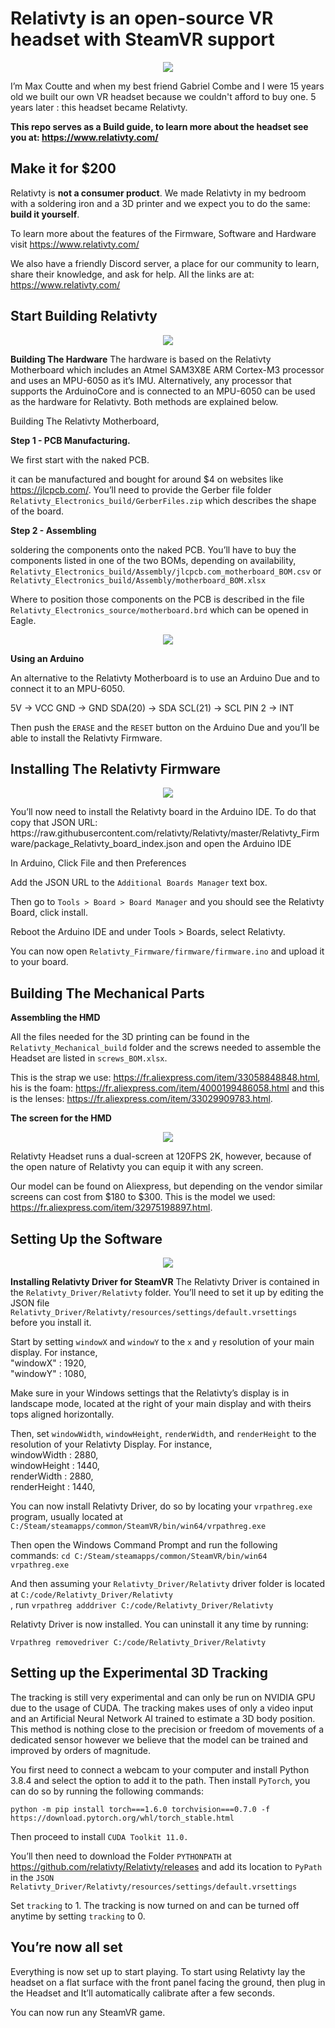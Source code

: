 # Relativty is an open-source VR headset with SteamVR support
<p align="center"> <img src="ressources/img/headset.jpg"> </p>

I’m Max Coutte and when my best friend Gabriel Combe and I were 15 years old we built our own VR headset because we couldn't afford to buy one.
5 years later : this headset became Relativty.

**This repo serves as a Build guide, to learn more about the headset see you at: https://www.relativty.com/**

Make it for $200
-
Relativty is **not a consumer product**. We made Relativty in my bedroom with a soldering iron and a 3D printer and we expect you to do the same: **build it yourself**.

To learn more about the features of the Firmware, Software and Hardware visit https://www.relativty.com/

We also have a friendly Discord server, a place for our community to learn, share their knowledge, and ask for help. 
All the links are at: https://www.relativty.com/

Start Building Relativty
-
<p align="center"> <img src="ressources/img/open.jpg"> </p>

**Building The Hardware**
The hardware is based on the Relativty Motherboard which includes an Atmel SAM3X8E ARM Cortex-M3 processor and uses an MPU-6050 as it’s IMU.
Alternatively, any processor that supports the ArduinoCore and is connected to an MPU-6050 can be used as the hardware for Relativty. Both methods are explained below.

Building The Relativty Motherboard,

**Step 1 - PCB Manufacturing.**

We first start with the naked PCB.

it can be manufactured and bought for around $4 on websites like https://jlcpcb.com/. You’ll need to provide the Gerber file folder `Relativty_Electronics_build/GerberFiles.zip` which describes the shape of the board.


**Step 2 - Assembling** 

soldering the components onto the naked PCB. You’ll have to buy the components listed in one of the two BOMs, depending on availability, `Relativty_Electronics_build/Assembly/jlcpcb.com_motherboard_BOM.csv` or `Relativty_Electronics_build/Assembly/motherboard_BOM.xlsx`

Where to position those components on the PCB is described in the file `Relativty_Electronics_source/motherboard.brd` which can be opened in Eagle.

<p align="center"> <img src="ressources/img/motherboard.jpg"> </p>

**Using an Arduino**

An alternative to the Relativty Motherboard is to use an Arduino Due and to connect it to an MPU-6050.

5V      -> VCC
GND     -> GND
SDA(20) -> SDA
SCL(21) -> SCL
PIN 2   -> INT


Then push the `ERASE` and the `RESET` button on the Arduino Due and you’ll be able to install the Relativty Firmware.

Installing The Relativty Firmware
-
<p align="center"> <img src="ressources/img/cards.jpg"> </p>
You’ll now need to install the Relativty board in the Arduino IDE. To do that copy that JSON URL: https://raw.githubusercontent.com/relativty/Relativty/master/Relativty_Firmware/package_Relativty_board_index.json and open the Arduino IDE

In Arduino, Click File and then Preferences

Add the JSON URL to the `Additional Boards Manager` text box.

Then go to `Tools > Board > Board Manager` and you should see the Relativty Board, click install.

Reboot the Arduino IDE and under Tools > Boards, select Relativty.

You can now open `Relativty_Firmware/firmware/firmware.ino` and upload it to your board.


Building The Mechanical Parts
-

**Assembling the HMD**

All the files needed for the 3D printing can be found in the `Relativty_Mechanical_build` folder and the screws needed to assemble the Headset are listed in `screws_BOM.xlsx`.

This is the strap we use: https://fr.aliexpress.com/item/33058848848.html, 
his is the foam: https://fr.aliexpress.com/item/4000199486058.html
and this is the lenses: https://fr.aliexpress.com/item/33029909783.html.



**The screen for the HMD**
<p align="center"> <img src="ressources/img/display.jpg"> </p>

Relativty Headset runs a dual-screen at 120FPS 2K, however, because of the open nature of Relativty you can equip it with any screen.

Our model can be found on Aliexpress, but depending on the vendor similar screens can cost from $180 to $300. This is the model we used: https://fr.aliexpress.com/item/32975198897.html.

Setting Up the Software
-
<p align="center"> <img src="ressources/img/front.jpg"> </p>

**Installing Relativty Driver for SteamVR**
The Relativty Driver is contained in the `Relativty_Driver/Relativty` folder. You’ll need to set it up by editing the JSON file `Relativty_Driver/Relativty/resources/settings/default.vrsettings` before you install it.

Start by setting `windowX` and `windowY` to the `x` and `y` resolution of your main display. For instance,  
"windowX" : 1920,  
"windowY" : 1080,  

Make sure in your Windows settings that the Relativty’s display is in landscape mode, located at the right of your main display and with theirs tops aligned horizontally.

Then, set `windowWidth`, `windowHeight`, `renderWidth`, and `renderHeight` to the resolution of your Relativty Display.
For instance,  
windowWidth : 2880,  
windowHeight : 1440,  
renderWidth : 2880,  
renderHeight : 1440,  

You can now install Relativty Driver, do so by locating your `vrpathreg.exe` program, usually located at `C:/Steam/steamapps/common/SteamVR/bin/win64/vrpathreg.exe`

Then open the Windows Command Prompt and run the following commands:
`cd C:/Steam/steamapps/common/SteamVR/bin/win64
vrpathreg.exe`

And then assuming your `Relativty_Driver/Relativty` driver folder is located at
`C:/code/Relativty_Driver/Relativty`  
, run `vrpathreg adddriver C:/code/Relativty_Driver/Relativty`

Relativty Driver is now installed. You can uninstall it any time by running:

`Vrpathreg removedriver C:/code/Relativty_Driver/Relativty`

Setting up the Experimental 3D Tracking
-
The tracking is still very experimental and can only be run on NVIDIA GPU due to the usage of CUDA. The tracking makes uses of only a video input and an Artificial Neural Network AI trained to estimate a 3D body position. This method is nothing close to the precision or freedom of movements of a dedicated sensor however we believe that the model can be trained and improved by orders of magnitude.

You first need to connect a webcam to your computer and install Python 3.8.4 and select the option to add it to the path. Then install `PyTorch`, you can do so by running the following commands:

`python -m pip install torch===1.6.0 torchvision===0.7.0 -f https://download.pytorch.org/whl/torch_stable.html`

Then proceed to install `CUDA Toolkit 11.0.`

You’ll then need to download the Folder `PYTHONPATH` at https://github.com/relativty/Relativty/releases and add its location to `PyPath` in the `JSON Relativty_Driver/Relativty/resources/settings/default.vrsettings`

Set `tracking` to 1. The tracking is now turned on and can be turned off anytime by setting `tracking` to 0.

You’re now all set
-

Everything is now set up to start playing. 
To start using Relativty lay the headset on a flat surface with the front panel facing the ground, then plug in the Headset and It’ll automatically calibrate after a few seconds. 

You can now run any SteamVR game.